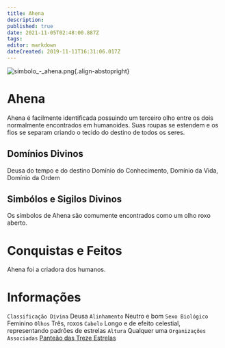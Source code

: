 ```yaml
---
title: Ahena
description: 
published: true
date: 2021-11-05T02:48:00.887Z
tags: 
editor: markdown
dateCreated: 2019-11-11T16:31:06.017Z
---
```


<!-- SUBTITLE: Deusa do tempo e do destino -->

![símbolo_-_ahena.png](/uploads/simbolos-divinos/símbolo_-_ahena.png){.align-abstopright}
# Ahena
Ahena é facilmente identificada possuindo um terceiro olho entre os dois normalmente encontrados em humanoides. Suas roupas se estendem e os fios se separam criando o tecido do destino de todos os seres.

## Domínios Divinos
Deusa do tempo e do destino Domínio do Conhecimento, Domínio da Vida, Domínio da Ordem

## Simbólos e Sigilos Divinos
Os símbolos de Ahena são comumente encontrados como um olho roxo aberto.

# Conquistas e Feitos
Ahena foi a criadora dos humanos.

# Informações
`Classificação Divina` Deusa
`Alinhamento` Neutro e bom 
`Sexo Biológico` Feminino
`Olhos` Três, roxos
`Cabelo` Longo e de efeito celestial, representando padrões de estrelas
`Altura` Qualquer uma 
`Organizações Associadas` [Panteão das Treze Estrelas](http://localhost/divindades/panteao-das-treze-estrelas#panteao-das-treze-estrelas)


